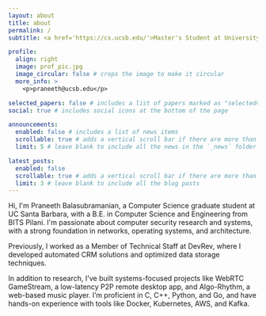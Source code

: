 ```yaml
---
layout: about
title: about
permalink: /
subtitle: <a href='https://cs.ucsb.edu/'>Master's Student at University of California, Santa Barbara - Computer Science</a>

profile:
  align: right
  image: prof_pic.jpg
  image_circular: false # crops the image to make it circular
  more_info: >
    <p>praneeth@ucsb.edu</p>

selected_papers: false # includes a list of papers marked as "selected={true}"
social: true # includes social icons at the bottom of the page

announcements:
  enabled: false # includes a list of news items
  scrollable: true # adds a vertical scroll bar if there are more than 3 news items
  limit: 5 # leave blank to include all the news in the `_news` folder

latest_posts:
  enabled: false
  scrollable: true # adds a vertical scroll bar if there are more than 3 new posts items
  limit: 3 # leave blank to include all the blog posts
---
```


Hi, I'm Praneeth Balasubramanian, a Computer Science graduate student at UC Santa Barbara, with a B.E. in Computer Science and Engineering from BITS Pilani. I'm passionate about computer security research and systems, with a strong foundation in networks, operating systems, and architecture.

Previously, I worked as a Member of Technical Staff at DevRev, where I developed automated CRM solutions and optimized data storage techniques. 

In addition to research, I've built systems-focused projects like WebRTC GameStream, a low-latency P2P remote desktop app, and Algo-Rhythm, a web-based music player. I’m proficient in C, C++, Python, and Go, and have hands-on experience with tools like Docker, Kubernetes, AWS, and Kafka.

